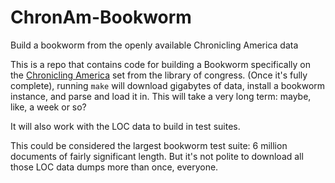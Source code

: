 ChronAm-Bookworm
================

Build a bookworm from the openly available Chronicling America data


This is a repo that contains code for building a Bookworm specifically on the [Chronicling America](chroniclingamerica.loc.gov)
set from the library of congress. (Once it's fully complete), running `make` will download gigabytes of data,
install a bookworm instance, and parse and load it in. This will take a very long term: maybe, like, a week or so?

It will also work with the LOC data to build in test suites.

This could be considered the largest bookworm test suite: 6 million documents of fairly significant length.
But it's not polite to download all those LOC data dumps more than once, everyone.

